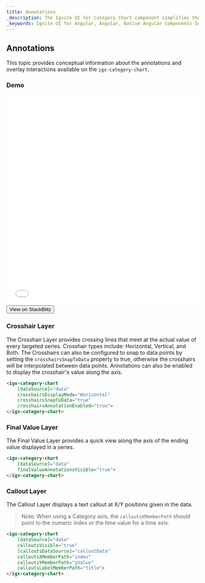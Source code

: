 ```yaml
---
title: Annotations
_description: The Ignite UI for Category Chart component simplifies the complexities of the data visualization domain into manageable API so that a user can bind a collection of data, a group of collections, and a data property, and let the charting control do the rest.
_keywords: Ignite UI for Angular, Angular, Native Angular Components Suite, Native Angular Controls, Native Angular Components, Native Angular Components Library, Angular Chart, Angular Chart Control, Angular Chart Example, Angular Grid Component, Angular Chart Component, Angular Category Chart
---
```

## Annotations

This topic provides conceptual information about the annotations and overlay interactions available on the `igx-category-chart`.

### Demo
<div class="sample-container" style="height: 550px">
    <iframe id="category-chart-annotations-iframe" src='{environment:demosBaseUrl}/category-chart-annotations' width="100%" height="100%" seamless frameBorder="0" onload="onSampleIframeContentLoaded(this);"></iframe>
</div>
<div>
    <button data-localize="stackblitz" class="stackblitz-btn"   data-iframe-id="category-chart-annotations-iframe" data-demos-base-url="{environment:demosBaseUrl}">View on StackBlitz
    </button>
</div>
<div class="divider--half"></div>

### Crosshair Layer

The Crosshair Layer provides crossing lines that meet at the actual value of every targeted series.  Crosshair types include: Horizontal, Vertical, and Both.  The Crosshairs can also be configured to snap to data points by setting the `crosshairsSnapToData` property to true, otherwise the crosshairs will be interpolated between data points.  Annotations can also be enabled to display the crosshair's value along the axis.

```html
<igx-category-chart
    [dataSource]="data"
    crosshairsDisplayMode="Horizontal"
    crosshairsSnapToData="true"
    crosshairsAnnotationEnabled="true">
</igx-category-chart>
```

### Final Value Layer

The Final Value Layer provides a quick view along the axis of the ending value displayed in a series.

```html
<igx-category-chart
    [dataSource]="data"
    finalValueAnnotationsVisible="true">
</igx-category-chart>
```

### Callout Layer

The Callout Layer displays a text callout at X/Y positions given in the data.

> Note: When using a Category axis, the `calloutsXMemberPath` should point to the numeric index or the time value for a time axis.

```html
<igx-category-chart
    [dataSource]="data"
    calloutsVisible="true"
    [calloutsDataSource]="calloutData"
    calloutsXMemberPath="index"
    calloutsYMemberPath="yValue"
    calloutsLabelMemberPath="title">
</igx-category-chart>
```
